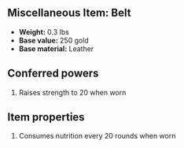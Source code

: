 ## Miscellaneous Item: Belt

- **Weight:** 0.3 lbs
- **Base value:** 250 gold
- **Base material:** Leather

## Conferred powers

1. Raises strength to 20 when worn

## Item properties

1. Consumes nutrition every 20 rounds when worn
